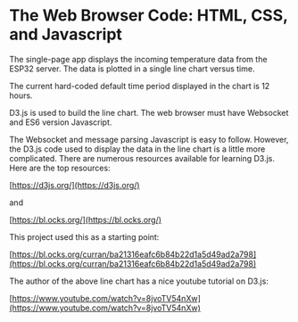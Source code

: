 # The Web Browser Code: HTML, CSS, and Javascript

The single-page app displays the incoming temperature data from the ESP32 server.
The data is plotted in a single line chart versus time.

The current hard-coded default time period displayed in the chart is 12 hours.

D3.js is used to build the line chart.  The web browser must have Websocket
and ES6 version Javascript.

The Websocket and message parsing Javascript is easy to follow.  However, the D3.js
code used to display the data in the line chart is a little more complicated.
There are numerous resources available for learning D3.js.  Here are the top resources:

[https://d3js.org/](https://d3js.org/)

and

[https://bl.ocks.org/](https://bl.ocks.org/)

This project used this as a starting point:

[https://bl.ocks.org/curran/ba21316eafc6b84b22d1a5d49ad2a798](https://bl.ocks.org/curran/ba21316eafc6b84b22d1a5d49ad2a798)

The author of the above line chart has a nice youtube tutorial on D3.js:

[https://www.youtube.com/watch?v=8jvoTV54nXw](https://www.youtube.com/watch?v=8jvoTV54nXw)


